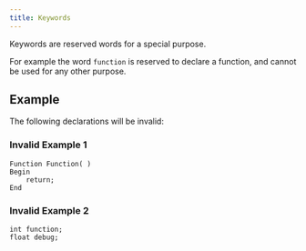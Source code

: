 ```yaml
---
title: Keywords
---
```


Keywords are reserved words for a special purpose.

For example the word `function` is reserved to declare a function, and cannot be used for any other purpose.


## Example

The following declarations will be invalid:

### Invalid Example 1
```
Function Function( )
Begin
    return;
End
```

### Invalid Example 2

```
int function;
float debug;
```
